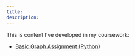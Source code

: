 ```yaml
---
title:
description:
---
```


This is content I've developed in my coursework:

- [Basic Graph Assignment (Python)](/jupyter/index.md)
